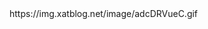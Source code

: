 
<html>
<head>
<link rel="stylesheet" href="style.css">
</head>
<body>
https://img.xatblog.net/image/adcDRVueC.gif

</body>
</html>

